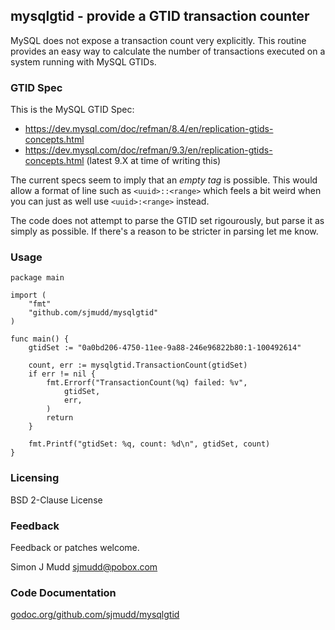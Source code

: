 ## mysqlgtid - provide a GTID transaction counter

MySQL does not expose a transaction count very explicitly.  This routine
provides an easy way to calculate the number of transactions executed
on a system running with MySQL GTIDs.

### GTID Spec

This is the MySQL GTID Spec:
- https://dev.mysql.com/doc/refman/8.4/en/replication-gtids-concepts.html
- https://dev.mysql.com/doc/refman/9.3/en/replication-gtids-concepts.html (latest 9.X at time of writing this)

The current specs seem to imply that an *empty tag* is possible.
This would allow a format of line such as `<uuid>::<range>` which feels
a bit weird when you can just as well use `<uuid>:<range>` instead.

The code does not attempt to parse the GTID set rigourously, but parse
it as simply as possible. If there's a reason to be stricter in parsing
let me know.

### Usage

```
package main

import (
	"fmt"
	"github.com/sjmudd/mysqlgtid"
)

func main() {
	gtidSet := "0a0bd206-4750-11ee-9a88-246e96822b80:1-100492614"

	count, err := mysqlgtid.TransactionCount(gtidSet)
	if err != nil {
		fmt.Errorf("TransactionCount(%q) failed: %v",
			gtidSet,
			err,
		)
		return
	}

	fmt.Printf("gtidSet: %q, count: %d\n", gtidSet, count)
}
```

### Licensing

BSD 2-Clause License

### Feedback

Feedback or patches welcome.

Simon J Mudd
<sjmudd@pobox.com>

### Code Documentation
[godoc.org/github.com/sjmudd/mysqlgtid](http://godoc.org/github.com/sjmudd/mysqlgtid)
